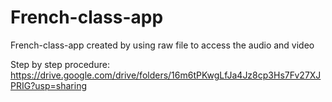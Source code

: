 # French-class-app
 French-class-app created by using raw file to access the audio and video

Step by step procedure:
         https://drive.google.com/drive/folders/16m6tPKwgLfJa4Jz8cp3Hs7Fv27XJPRIG?usp=sharing
         
